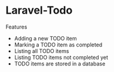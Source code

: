 # Laravel-Todo

Features
 - Adding a new TODO item
 - Marking a TODO item as completed
 - Listing all TODO items
 - Listing TODO items not completed yet
 - TODO items are stored in a database
 
 
 
